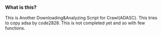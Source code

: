 ### What is this?
This is Another Downloading&Analyzing Script for Crawl(ADASC). This tries to copy adsa by code2828.
This is not completed yet and so with few functions.
